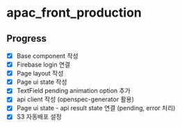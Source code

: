 ﻿# apac_front_production

## Progress

- [X] Base component 작성
- [X] Firebase login 연결
- [X] Page layout 작성
- [X] Page ui state 작성 
- [X] TextField pending animation option 추가  
- [X] api client 작성 (openspec-generator 활용)
- [X] Page ui state - api result state 연결 (pending, error 처리)
- [X] S3 자동배포 설정
